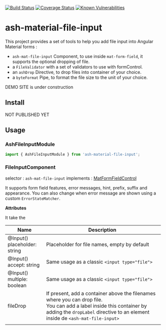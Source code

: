[![Build Status](https://travis-ci.com/Ashlook/ash-material-file-input.svg?branch=master)](https://travis-ci.com/Ashlook/ash-material-file-input)
[![Coverage Status](https://coveralls.io/repos/github/Ashlook/ash-material-file-input/badge.svg?branch=master)](https://coveralls.io/github/Ashlook/ash-material-file-input?branch=master)
[![Known Vulnerabilities](https://snyk.io/test/github/Ashlook/ash-material-file-input/badge.svg)](https://snyk.io/test/github/Ashlook/ash-material-file-input)

# ash-material-file-input

This project provides a set of tools to help you add file input into Angular Material forms :

* `ash-mat-file-input` Component, to use inside `mat-form-field`, it supports the optional dropping of file.
* a `FileValidator` with a set of validators to use with formControl.
* an `ashDrop` Directive, to drop files into container of your choice.
* a `byteFormat` Pipe, to format the file size to the unit of your choice.

DEMO SITE is under construction

## Install

NOT PUBLISHED YET
<!-- ```
    npm i ash-material-file-input
``` -->

## Usage

### AshFileInputModule

```ts
import { AshFileInputModule } from 'ash-material-file-input';
```

### FileInputComponent

selector : `ash-mat-file-input`
implements : [MatFormFieldControl](https://material.angular.io/components/form-field/api#MatFormFieldControl)

It supports form field features, error messages, hint, prefix, suffix and appearance. You can also change when error message are shown using a custom `ErrorStateMatcher`.

**Attributes**

It take the

| Name | Description |
|---------------------------------|----------------------------------------------------------------------------------------------------------------------------------------------------------------------------------------------------------|
| @Input()<br>placeholder: string | Placeholder for file names, empty by default |
| @Input()<br>accept: string | Same usage as a classic `<input type="file">` |
| @Input()<br>multiple: boolean | Same usage as a classic `<input type="file">` |
| fileDrop | If present, add a container above the filenames where you can drop file.<br>You can add a label inside this container by adding the `dropLabel` directive to an element inside de `<ash-mat-file-input>` |
|  |  |